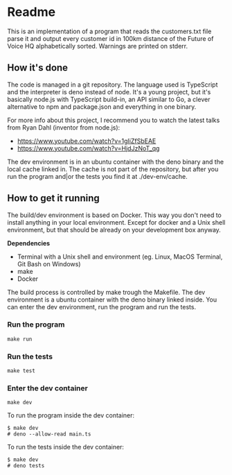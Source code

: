 # Readme

This is an implementation of a program that reads the customers.txt file parse it and output every customer id in 100km distance of the Future of Voice HQ alphabetically sorted. Warnings are printed on stderr.

## How it's done

The code is managed in a git repository. The language used is TypeScript and the interpreter is deno instead of node. It's a young project, but it's basically node.js with TypeScript build-in, an API similar to Go, a clever alternative to npm and package.json and everything in one binary.

For more info about this project, I recommend you to watch the latest talks from Ryan Dahl (inventor from node.js):

-   https://www.youtube.com/watch?v=1gIiZfSbEAE
-   https://www.youtube.com/watch?v=HjdJzNoT_qg

The dev environment is in an ubuntu container with the deno binary and the local cache linked in. The cache is not part of the repository, but after you run the program and|or the tests you find it at ./dev-env/cache.

## How to get it running

The build/dev environment is based on Docker. This way you don't need to install anything in your local environment. Except for docker and a Unix shell environment, but that should be already on your development box anyway.

**Dependencies**

-   Terminal with a Unix shell and environment (eg. Linux, MacOS Terminal, Git Bash on Windows)
-   make
-   Docker

The build process is controlled by make trough the Makefile. The dev environment is a ubuntu container with the deno binary linked inside. You can enter the dev environment, run the program and run the tests.

### Run the program

```
make run
```

### Run the tests

```
make test
```

### Enter the dev container

```
make dev
```

To run the program inside the dev container:

```
$ make dev
# deno --allow-read main.ts
```

To run the tests inside the dev container:

```
$ make dev
# deno tests
```
